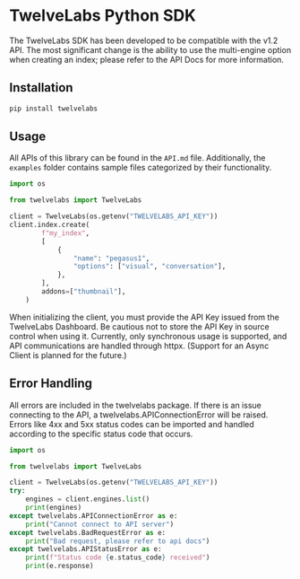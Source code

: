 # TwelveLabs Python SDK

The TwelveLabs SDK has been developed to be compatible with the v1.2 API. The most significant change is the ability to use the multi-engine option when creating an index; please refer to the API Docs for more information.

## Installation

```sh
pip install twelvelabs
```

## Usage

All APIs of this library can be found in the `API.md` file. Additionally, the `examples` folder contains sample files categorized by their functionality.

```python
import os

from twelvelabs import TwelveLabs

client = TwelveLabs(os.getenv("TWELVELABS_API_KEY"))
client.index.create(
        f"my_index",
        [
            {
                "name": "pegasus1",
                "options": ["visual", "conversation"],
            },
        ],
        addons=["thumbnail"],
    )
```

When initializing the client, you must provide the API Key issued from the TwelveLabs Dashboard. Be cautious not to store the API Key in source control when using it. Currently, only synchronous usage is supported, and API communications are handled through httpx. (Support for an Async Client is planned for the future.)

## Error Handling

All errors are included in the twelvelabs package. If there is an issue connecting to the API, a twelvelabs.APIConnectionError will be raised. Errors like 4xx and 5xx status codes can be imported and handled according to the specific status code that occurs.

```python
import os

from twelvelabs import TwelveLabs

client = TwelveLabs(os.getenv("TWELVELABS_API_KEY"))
try:
    engines = client.engines.list()
    print(engines)
except twelvelabs.APIConnectionError as e:
    print("Cannot connect to API server")
except twelvelabs.BadRequestError as e:
    print("Bad request, please refer to api docs")
except twelvelabs.APIStatusError as e:
    print(f"Status code {e.status_code} received")
    print(e.response)
```
